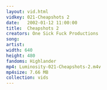 ```yaml
---
layout: vid.html
vidkey: 021-Cheapshots 2
date:   2002-01-12 11:00:00
title:  Cheapshots 2
creators: One Sick Fuck Productions
song: 
artist: 
width: 640
height: 480
fandoms: Highlander
mp4: Luminosity-021-Cheapshots-2.m4v
mp4size: 7.66 MB
collection: vids
---
```


  <div>
  
  </div>
  